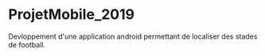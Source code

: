 # ProjetMobile_2019
Devloppement d'une application android permettant de localiser des stades de football.
